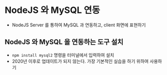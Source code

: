 # NodeJS 와 MySQL 연동

- NodeJS Server 를 통하여 MySQL 과 연동하고, client 화면에 표현하기

## NodeJS 와 MySQL 을 연동하는 도구 설치

- `npm install mysql2` 명령을 터미널에서 입력하여 설치
- 2020년 이후로 업데이트가 되지 않는다. 가장 기본적인 실습을 하기 위하여 사용하기
